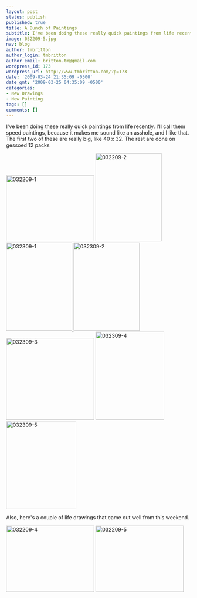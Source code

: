 ```yaml
---
layout: post
status: publish
published: true
title: A Bunch of Paintings
subtitle: I've been doing these really quick paintings from life recently.  I'll call them speed paintings, because it makes me sound like an asshole, and I like that.
image: 032209-5.jpg
nav: blog
author: tmbritton
author_login: tmbritton
author_email: britton.tm@gmail.com
wordpress_id: 173
wordpress_url: http://www.tmbritton.com/?p=173
date: '2009-03-24 21:35:09 -0500'
date_gmt: '2009-03-25 04:35:09 -0500'
categories:
- New Drawings
- New Painting
tags: []
comments: []
---
```

<p>I've been doing these really quick paintings from life recently.  I'll call them speed paintings, because it makes me sound like an asshole, and I like that.  The first two of these are really big, like 40 x 32.  The rest are done on gessoed 12 packs</p>
<p><a class="tt-flickr tt-flickr-Small" title="032209-1" href="http://www.tmbritton.com/art/photo/3378535936/032209-1.html"><img class="alignnone" src="http://farm4.static.flickr.com/3640/3378535936_23f8273536_m.jpg" alt="032209-1" width="240" height="180" /></a> <a class="tt-flickr tt-flickr-Small" title="032209-2" href="http://www.tmbritton.com/art/photo/3378535970/032209-2.html"><img class="alignnone" src="http://farm4.static.flickr.com/3197/3378535970_fbf20ca229_m.jpg" alt="032209-2" width="180" height="240" /></a> <a class="tt-flickr tt-flickr-Small" title="032309-1" href="http://www.tmbritton.com/art/photo/3384387438/032309-1.html"><img class="alignnone" src="http://farm4.static.flickr.com/3554/3384387438_f62eb17283_m.jpg" alt="032309-1" width="180" height="240" /> </a><a class="tt-flickr tt-flickr-Small" title="032309-2" href="http://www.tmbritton.com/art/photo/3384387514/032309-2.html"><img class="alignnone" src="http://farm4.static.flickr.com/3600/3384387514_c42b5c75d2_m.jpg" alt="032309-2" width="180" height="240" /></a> <a class="tt-flickr tt-flickr-Small" title="032309-3" href="http://www.tmbritton.com/art/photo/3383574933/032309-3.html"><img class="alignnone" src="http://farm4.static.flickr.com/3570/3383574933_6f23650c58_m.jpg" alt="032309-3" width="240" height="223" /></a> <a class="tt-flickr tt-flickr-Small" title="032309-4" href="http://www.tmbritton.com/art/photo/3384387636/032309-4.html"><img class="alignnone" src="http://farm4.static.flickr.com/3183/3384387636_5f711ec76a_m.jpg" alt="032309-4" width="187" height="240" /></a> <a class="tt-flickr tt-flickr-Small" title="032309-5" href="http://www.tmbritton.com/art/photo/3384387698/032309-5.html"><img class="alignnone" src="http://farm4.static.flickr.com/3645/3384387698_beed27968c_m.jpg" alt="032309-5" width="191" height="240" /></a></p>
<p>Also, here's a couple of life drawings that came out well from this weekend.</p>
<p><a class="tt-flickr tt-flickr-Small" title="032209-4" href="http://www.tmbritton.com/art/photo/3377717633/032209-4.html"><img class="alignnone" src="http://farm4.static.flickr.com/3431/3377717633_2edf41a8b5_m.jpg" alt="032209-4" width="240" height="180" /></a> <a class="tt-flickr tt-flickr-Small" title="032209-5" href="http://www.tmbritton.com/art/photo/3377717681/032209-5.html"><img class="alignnone" src="http://farm4.static.flickr.com/3604/3377717681_6cd8bdb1f1_m.jpg" alt="032209-5" width="240" height="180" /></a></p>
